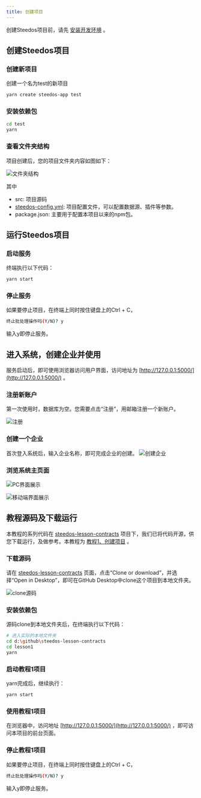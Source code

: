 ```yaml
---
title: 创建项目
---
```


创建Steedos项目前，请先 [安装开发环境](https://developer.steedos.com/developer/install) 。

## 创建Steedos项目

### 创建新项目

创建一个名为test的新项目

```bash
yarn create steedos-app test
```

### 安装依赖包

```bash
cd test
yarn
```

### 查看文件夹结构

项目创建后，您的项目文件夹内容如图如下：

![文件夹结构](/assets/文件夹结构1.png)

其中

- src: 项目源码
- [steedos-config.yml](steedos_config.md): 项目配置文件，可以配置数据源、插件等参数。
- package.json: 主要用于配置本项目以来的npm包。

## 运行Steedos项目

### 启动服务

终端执行以下代码：
```bash
yarn start
```

### 停止服务

如果要停止项目，在终端上同时按住键盘上的Ctrl + C，
```bash
终止批处理操作吗(Y/N)? y
```
输入y即停止服务。

## 进入系统，创建企业并使用

服务启动后，即可使用浏览器访问用户界面，访问地址为 [http://127.0.0.1:5000/](http://127.0.0.1:5000/) 。

### 注册新账户

第一次使用时，数据库为空。您需要点击“注册”，用邮箱注册一个新账户。

![注册](/assets/注册.png)

### 创建一个企业

首次登入系统后，输入企业名称，即可完成企业的创建。
![创建企业](/assets/注册2.png)

### 浏览系统主页面

![PC界面展示](/assets/主页面.png)

![移动端界面展示](/assets/guide_2.png)

## 教程源码及下载运行

本教程的系列代码在 [steedos-lesson-contracts](https://github.com/steedos/steedos-lesson-contracts) 项目下，我们已将代码开源，供您下载运行，及做参考。本教程为 [教程1、创建项目](https://github.com/steedos/steedos-lesson-contracts/tree/master/lesson1) 。

### 下载源码

请在 [steedos-lesson-contracts](https://github.com/steedos/steedos-lesson-contracts) 页面，点击“Clone or download”，并选择“Open in Desktop”，即可在GitHub Desktop中clone这个项目到本地文件夹。

![clone源码](/assets/clone.png)

### 安装依赖包
源码clone到本地文件夹后，在终端执行以下代码：
```bash
# 进入实际的本地文件夹
cd d:\github\steedos-lesson-contracts
cd lesson1
yarn
```

### 启动教程1项目
yarn完成后，继续执行：
```bash
yarn start
```

### 使用教程1项目

在浏览器中，访问地址 [http://127.0.0.1:5000/](http://127.0.0.1:5000/) ，即可访问本项目的前台页面。

### 停止教程1项目
如果要停止项目，在终端上同时按住键盘上的Ctrl + C，
```bash
终止批处理操作吗(Y/N)? y
```
输入y即停止服务。